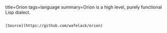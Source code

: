 title=Orion
tags=language
summary=Orion is a high level, purely functional Lisp dialect.
~~~~~~

[Source](https://github.com/wafelack/orion)

